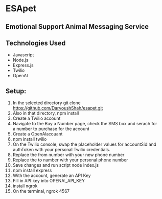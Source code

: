 # ESApet
## Emotional Support Animal Messaging Service

## Technologies Used
* Javascript
* Node.js
* Express.js
* Twilio
* OpenAI

## Setup:

1. In the selected directory git clone https://github.com/DaryoushShah/esapet.git
2. Also in that directory, npm install 
3. Create a Twilio account
4. Navigate to the Buy a Number page, check the SMS box and serach for a number to purchase for the account 
5. Create a OpenAIacouant
6. npm install twilio
7. On the Twilio console, swap the placeholder values for accountSid and authToken with your personal Twilio credentials. 
8. Replace the from number with your new phone number
9. Replace the to number with your personal phone number
10. Save changes and run script node index.js 
11. npm install express
12. With the account, generate an API Key
13. Fill in API key into OPENAI_API_KEY 
14. install ngrok 
15. On the terminal, ngrok 4567 
